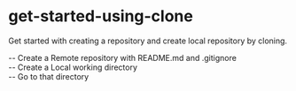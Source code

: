 # get-started-using-clone
Get started with creating a repository and create local repository by cloning.  

-- Create a Remote repository with README.md and .gitignore  
-- Create a Local working directory  
-- Go to that directory  

